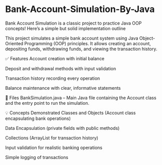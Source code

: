 # Bank-Account-Simulation-By-Java
Bank Account Simulation is a classic project to practice Java OOP concepts! Here’s a simple but solid implementation outline

This project simulates a simple bank account system using Java Object-Oriented Programming (OOP) principles. It allows creating an account, depositing funds, withdrawing funds, and viewing the transaction history.

✅ Features
Account creation with initial balance

Deposit and withdrawal methods with input validation

Transaction history recording every operation

Balance maintenance with clear, informative statements

📂 Files
BankSimulation.java – Main Java file containing the Account class and the entry point to run the simulation.


💡 Concepts Demonstrated
Classes and Objects (Account class encapsulating bank operations)

Data Encapsulation (private fields with public methods)

Collections (ArrayList for transaction history)

Input validation for realistic banking operations

Simple logging of transactions
